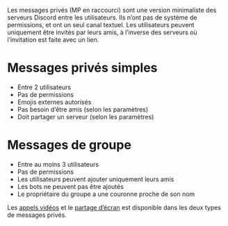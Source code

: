 <!-- TITLE: [FR] Messages privés -->
<!-- SUBTITLE: Informations sur les messages privés (MP) sur Discord -->

Les messages privés (MP en raccourci) sont une version minimaliste des serveurs Discord entre les utilisateurs. Ils n’ont pas de système de permissions, et ont un seul canal textuel. Les utilisateurs peuvent uniquement être invités par leurs amis, à l’inverse des serveurs où l’invitation est faite avec un lien.

# Messages privés simples

* Entre 2 utilisateurs
* Pas de permissions
* Emojis externes autorisés
* Pas besoin d’être amis (selon les paramètres)
* Doit partager un serveur (selon les paramètres)

# Messages de groupe

* Entre au moins 3 utilisateurs
* Pas de permissions
* Les utilisateurs peuvent ajouter uniquement leurs amis
* Les bots ne peuvent pas être ajoutés
* Le propriétaire du groupe a une couronne proche de son nom

Les [appels vidéos](/fr/tchat-video) et le [partage d’écran](/fr/partage-ecran) est disponible dans les deux types de messages privés.